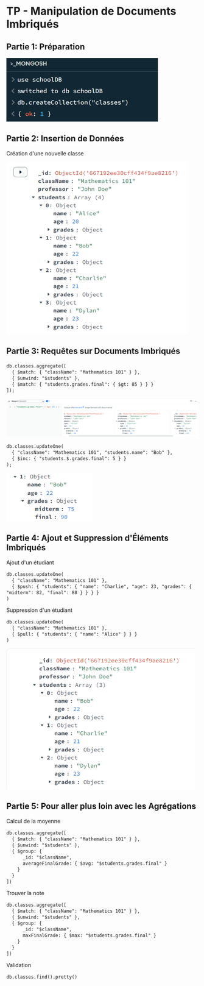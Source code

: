 # TP - Manipulation de Documents Imbriqués

## Partie 1: Préparation

![img](/TP_Basic/images/Optionnal/1.png)

## Partie 2: Insertion de Données
Création d'une nouvelle classe

![img](/TP_Basic/images/Optionnal/6.png)

## Partie 3: Requêtes sur Documents Imbriqués

```mongo
db.classes.aggregate([
  { $match: { "className": "Mathematics 101" } },
  { $unwind: "$students" },
  { $match: { "students.grades.final": { $gt: 85 } } }
]);
```

![img](/TP_Basic/images/Optionnal/7.png)

```mongo
db.classes.updateOne(
  { "className": "Mathematics 101", "students.name": "Bob" },
  { $inc: { "students.$.grades.final": 5 } }
);

```

![img](/TP_Basic/images/Optionnal/8.png)

## Partie 4: Ajout et Suppression d'Éléments Imbriqués

Ajout d'un étudiant 

```mongo
db.classes.updateOne(
  { "className": "Mathematics 101" },
  { $push: { "students": { "name": "Charlie", "age": 23, "grades": { "midterm": 82, "final": 88 } } } }
)
```

Suppression d'un étudiant
```mongo
db.classes.updateOne(
  { "className": "Mathematics 101" },
  { $pull: { "students": { "name": "Alice" } } }
)
```

![img](/TP_Basic/images/Optionnal/alice_supp.png)

## Partie 5: Pour aller plus loin avec les Agrégations

Calcul de la moyenne
```mongo
db.classes.aggregate([
  { $match: { "className": "Mathematics 101" } },
  { $unwind: "$students" },
  { $group: {
      _id: "$className",
      averageFinalGrade: { $avg: "$students.grades.final" }
    }
  }
])
```

Trouver la note
```mongo
db.classes.aggregate([
  { $match: { "className": "Mathematics 101" } },
  { $unwind: "$students" },
  { $group: {
      _id: "$className",
      maxFinalGrade: { $max: "$students.grades.final" }
    }
  }
])
```

Validation

```mongo
db.classes.find().pretty()
``` 
